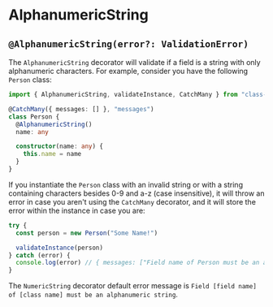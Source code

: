 # AlphanumericString

## `@AlphanumericString(error?: ValidationError)`

The `AlphanumericString` decorator will validate if a field is a string with only alphanumeric characters. For example, consider you have the following `Person` class:

```typescript
import { AlphanumericString, validateInstance, CatchMany } from "class-handler"

@CatchMany({ messages: [] }, "messages")
class Person {
  @AlphanumericString()
  name: any

  constructor(name: any) {
    this.name = name
  }
}
```

If you instantiate the `Person` class with an invalid string or with a string containing characters besides 0-9 and a-z (case insensitive), it will throw an error in case you aren't using the `CatchMany` decorator, and it will store the error within the instance in case you are:

```typescript
try {
  const person = new Person("Some Name!")

  validateInstance(person)
} catch (error) {
  console.log(error) // { messages: ["Field name of Person must be an alphanumeric string"] }
}
```

The `NumericString` decorator default error message is `Field [field name] of [class name] must be an alphanumeric string`.
